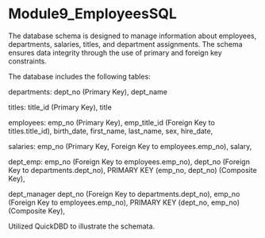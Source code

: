 # Module9_EmployeesSQL

The database schema is designed to manage information about employees, departments, salaries, titles, and department assignments. The schema ensures data integrity through the use of primary and foreign key constraints.

The database includes the following tables:

departments:
dept_no (Primary Key), 
dept_name

titles:
title_id (Primary Key), 
title

employees:
emp_no (Primary Key), 
emp_title_id (Foreign Key to titles.title_id), 
birth_date, 
first_name, 
last_name, 
sex, 
hire_date, 

salaries:
emp_no (Primary Key, Foreign Key to employees.emp_no), 
salary, 

dept_emp:
emp_no (Foreign Key to employees.emp_no), 
dept_no (Foreign Key to departments.dept_no), 
PRIMARY KEY (emp_no, dept_no) (Composite Key), 

dept_manager
dept_no (Foreign Key to departments.dept_no), 
emp_no (Foreign Key to employees.emp_no), 
PRIMARY KEY (dept_no, emp_no) (Composite Key), 

Utilized QuickDBD to illustrate the schemata.

